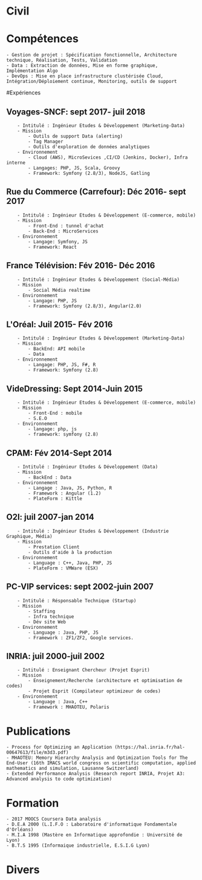 # Civil
# Compétences 
	- Gestion de projet : Spécification fonctionnelle, Architecture technique, Réalisation, Tests, Validation
	- Data : Extraction de données, Mise en forme graphique, Implémentation Algo
	- DevOps : Mise en place infrastructure clustérisée Cloud, Intégration/Déploiement continue, Monitoring, outils de support
#Expériences
## Voyages-SNCF: sept 2017- juil 2018
		- Intitulé : Ingénieur Etudes & Développement (Marketing-Data)
		- Mission
			- Outils de support Data (alerting)
			- Tag Manager
			- Outils d'exploration de données analytiques
		- Environnement
			- Cloud (AWS), MicroSevices ,CI/CD (Jenkins, Docker), Infra interne
			- Langages: PHP, JS, Scala, Groovy
			- Framework: Symfony (2.8/3), NodeJS, Gatling
## Rue du Commerce (Carrefour): Déc 2016- sept 2017
		- Intitulé : Ingénieur Etudes & Développement (E-commerce, mobile)
		- Mission
			- Front-End : tunnel d'achat
			- Back-End : MicroServices 
		- Environnement
			- Langage: Symfony, JS
			- Framework: React
## France Télévision: Fév 2016- Déc 2016 
		- Intitulé : Ingénieur Etudes & Développement (Social-Média)
		- Mission
			- Social Média realtime
		- Environnement
			- Langage: PHP, JS
			- Framework: Symfony (2.8/3), Angular(2.0)
			
## L'Oréal: Juil 2015- Fév 2016 
		- Intitulé : Ingénieur Etudes & Développement (Marketing-Data)
		- Mission
			- BackEnd: API mobile
			- Data
		- Environnement
			- Langage: PHP, JS, F#, R
			- Framework: Symfony (2.8)
## VideDressing: Sept 2014-Juin 2015 
		- Intitulé : Ingénieur Etudes & Développement (E-commerce, mobile)
		- Mission
			- Front-End : mobile
			- S.E.O
		- Environnement
			- langage: php, js
			- framework: symfony (2.8)
## CPAM:  Fév 2014-Sept 2014 
		- Intitulé : Ingénieur Etudes & Développement (Data)
		- Mission
			- BackEnd : Data  
		- Environnement
			- Langage : Java, JS, Python, R
			- Framework : Angular (1.2)
			- PlateForm : Kittle
## O2I: juil 2007-jan 2014 
		- Intitulé : Ingénieur Etudes & Développement (Industrie Graphique, Média)
		- Mission
			- Prestation Client
			- Outils d'aide à la production
		- Environnement
			- Language : C++, Java, PHP, JS
			- PlateForm : VMWare (ESX)
## PC-VIP services: sept 2002-juin 2007
		- Intitulé : Résponsable Technique (Startup)
		- Mission
			- Staffing
			- Infra technique
			- Dév site Web
		- Environnement
			- Language : Java, PHP, JS
			- Framework : ZF1/ZF2, Google services.
## INRIA: juil 2000-juil 2002
		- Intitulé : Enseignant Chercheur (Projet Esprit) 
		- Mission
			- Enseignement/Recherche (architecture et optimisation de codes)
			- Projet Esprit (Compilateur optimizeur de codes)
		- Environnement
			- Language : Java, C++			
			- Framework : MHAOTEU, Polaris 
# Publications
	- Process for Optimizing an Application (https://hal.inria.fr/hal-00647613/file/m3d3.pdf)
	- MHAOTEU: Memory Hierarchy Analysis and Optimization Tools for The End-User (16th IMACS world congress on scientific computation, applied mathematics and simulation, Lausanne Switzerland)
	- Extended Performance Analysis (Research report INRIA, Projet A3: Advanced analysis to code optimization)
# Formation
	- 2017 MOOCS Coursera Data analysis
	- D.E.A 2000 (L.I.F.O : Laboratoire d'informatique Fondamentale d'Orléans)
	- M.I.A 1998 (Mastère en Informatique approfondie : Université de Lyon)
	- B.T.S 1995 (Informaique industrielle, E.S.I.G Lyon)
# Divers

